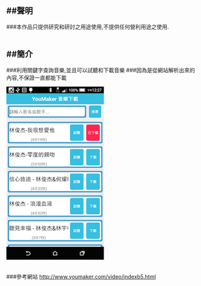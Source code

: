 ##聲明
---
###本作品只提供研究和研討之用途使用,不提供任何營利用途之使用.
<br/>
<br/>

##簡介
---
###利用關鍵字查詢音樂,並且可以試聽和下載音樂
###因為是從網站解析出來的內容,不保證一直都能下載

![](img/device-2015-03-01-122732.png)
<br/>
<br/>

###參考網站
   <http://www.youmaker.com/video/indexb5.html>
###   
   
   
   